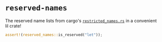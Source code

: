# `reserved-names`

The reserved name lists from cargo's [`restricted_names.rs`](https://github.com/rust-lang/cargo/blob/5fe8ab57e2a88ccaaab0821c306203eb19edf8fd/src/cargo/util/restricted_names.rs) in a convenient lil crate!

```rust
assert!(reserved_names::is_reserved("let"));
```

